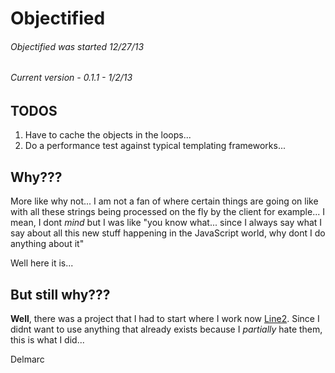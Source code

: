 Objectified
===========

###### Objectified was started 12/27/13
###### Current version - 0.1.1 - 1/2/13


TODOS
-----

1. Have to cache the objects in the loops...
2. Do a performance test against typical templating frameworks...


Why???
------

More like why not... I am not a fan of where certain things are going on like with all these strings being processed on the fly by the client for example... I mean, I dont _mind_ but I was like "you know what... since I always say what I say about all this new stuff happening in the JavaScript world, why dont I do anything about it"

Well here it is...


But still why???
----------------

__Well__, there was a project that I had to start where I work now [Line2](http://www.line2.com). Since I didnt want to use anything that already exists because I _partially_ hate them, this is what I did...


Delmarc

